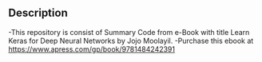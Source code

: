 ## Description
-This repository is consist of Summary Code from e-Book with title Learn Keras for Deep Neural Networks by Jojo Moolayil.
-Purchase this ebook at https://www.apress.com/gp/book/9781484242391
